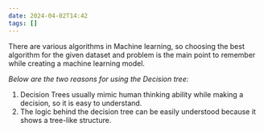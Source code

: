 ```yaml
---
date: 2024-04-02T14:42
tags: []
---
```

There are various algorithms in Machine learning, so choosing the best algorithm for the given dataset and problem is the main point to remember while creating a machine learning model.

*Below are the two reasons for using the Decision tree:*
1. Decision Trees usually mimic human thinking ability while making a decision, so it is easy to understand.
2. The logic behind the decision tree can be easily understood because it shows a tree-like structure.